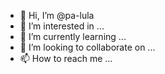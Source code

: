- 👋 Hi, I’m @pa-lula
- 👀 I’m interested in ...
- 🌱 I’m currently learning ...
- 💞️ I’m looking to collaborate on ...
- 📫 How to reach me ...

<!---
pa-lula/pa-lula is a ✨ special ✨ repository because its `README.md` (this file) appears on your GitHub profile.
You can click the Preview link to take a look at your changes.
--->
